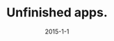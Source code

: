 ---
title:  "Unfinished apps."
excerpt: "Apps that never made it."
date: 2015-1-1

mockUrl: "/assets/apps/unfinished/mock.png" 

feature0Url: "/assets/apps/unfinished/f0.png"
feature0Desc: "Tumble10 was a native Tumblr client that used scroBBle's recommendation model to introduce users to new content."

feature1Url: "/assets/apps/unfinished/f1.png"
feature1Desc: "Peeper was a native application that used the front camera to recognize a user's face and auto lock/unlock."

feature2Url: "/assets/apps/unfinished/f2.png"
feature2Desc: "track9 was a music player and recommendation builder for embedded QNX/Linux."

---